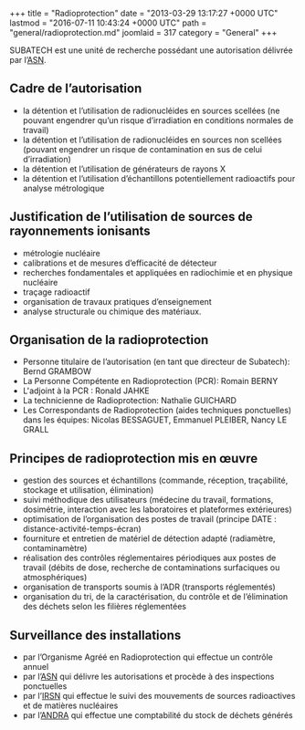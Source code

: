 +++
title = "Radioprotection"
date = "2013-03-29 13:17:27 +0000 UTC"
lastmod = "2016-07-11 10:43:24 +0000 UTC"
path = "general/radioprotection.md"
joomlaid = 317
category = "General"
+++
<p>SUBATECH est une unité de recherche possédant une autorisation délivrée par l’<a href="http://www.asn.fr">ASN</a>.</p>
<h2>Cadre de l’autorisation</h2>
<ul>
<li>la détention et l’utilisation de radionucléides en sources scellées (ne pouvant engendrer qu’un risque d’irradiation en conditions normales de travail)</li>
<li>la détention et l’utilisation de radionucléides en sources non scellées (pouvant engendrer un risque de contamination en sus de celui d’irradiation)</li>
<li>la détention et l’utilisation de générateurs de rayons X</li>
<li>la détention et l’utilisation d’échantillons potentiellement radioactifs pour analyse métrologique</li>
</ul>
<h2>Justification de l’utilisation de sources de rayonnements ionisants</h2>
<ul>
<li>métrologie nucléaire</li>
<li>calibrations et de mesures d’efficacité de détecteur</li>
<li>recherches fondamentales et appliquées en radiochimie et en physique nucléaire</li>
<li>traçage radioactif</li>
<li>organisation de travaux pratiques d’enseignement</li>
<li>analyse structurale ou chimique des matériaux.</li>
</ul>
<h2>Organisation de la radioprotection</h2>
<ul>
<li>Personne titulaire de l’autorisation (en tant que directeur de Subatech): Bernd GRAMBOW</li>
<li>La Personne Compétente en Radioprotection (PCR): Romain BERNY</li>
<li>L'adjoint à la PCR : Ronald JAHKE</li>
<li>La technicienne de Radioprotection: Nathalie GUICHARD</li>
<li>Les Correspondants de Radioprotection (aides techniques ponctuelles) dans les équipes: Nicolas BESSAGUET, Emmanuel PLEIBER, Nancy LE GRALL</li>
</ul>
<h2>Principes de radioprotection mis en œuvre</h2>
<ul>
<li>gestion des sources et échantillons (commande, réception, traçabilité, stockage et utilisation, élimination)</li>
<li>suivi méthodique des utilisateurs (médecine du travail, formations, dosimétrie, interaction avec les laboratoires et plateformes extérieures)</li>
<li>optimisation de l’organisation des postes de travail (principe DATE : distance-activité-temps-écran)</li>
<li>fourniture et entretien de matériel de détection adapté (radiamètre, contaminamètre)</li>
<li>réalisation des contrôles réglementaires périodiques aux postes de travail (débits de dose, recherche de contaminations surfaciques ou atmosphériques)</li>
<li>organisation de transports soumis à l’ADR (transports réglementés)</li>
<li>organisation du tri, de la caractérisation, du contrôle et de l’élimination des déchets selon les filières réglementées</li>
</ul>
<h2>Surveillance des installations</h2>
<ul>
<li>par l’Organisme Agréé en Radioprotection qui effectue un contrôle annuel</li>
<li>par l’<a href="http://www.asn.fr">ASN</a> qui délivre les autorisations et procède à des inspections ponctuelles</li>
<li>par l’<a href="http://www.irsn.fr">IRSN</a> qui effectue le suivi des mouvements de sources radioactives et de matières nucléaires</li>
<li>par l’<a href="http://www.andra.fr">ANDRA</a> qui effectue une comptabilité du stock de déchets générés</li>
</ul>